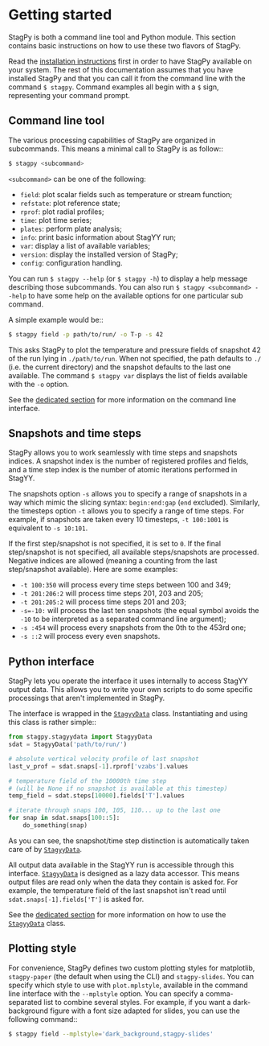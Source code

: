 Getting started
===============

StagPy is both a command line tool and Python module. This section contains
basic instructions on how to use these two flavors of StagPy.

Read the [installation instructions](install.md) first in order to have
StagPy available on your system. The rest of this documentation assumes that
you have installed StagPy and that you can call it from the command line with
the command `$ stagpy`. Command examples all begin with a `$` sign,
representing your command prompt.

Command line tool
-----------------

The various processing capabilities of StagPy are organized in subcommands.
This means a minimal call to StagPy is as follow::

```sh
$ stagpy <subcommand>
```

`<subcommand>` can be one of the following:

* `field`: plot scalar fields such as temperature or stream function;
* `refstate`: plot reference state;
* `rprof`: plot radial profiles;
* `time`: plot time series;
* `plates`: perform plate analysis;
* `info`: print basic information about StagYY run;
* `var`: display a list of available variables;
* `version`: display the installed version of StagPy;
* `config`: configuration handling.

You can run `$ stagpy --help` (or `$ stagpy -h`) to display a help message
describing those subcommands. You can also run `$ stagpy <subcommand> --help`
to have some help on the available options for one particular sub command.

A simple example would be::

```sh
$ stagpy field -p path/to/run/ -o T-p -s 42
```

This asks StagPy to plot the temperature and pressure fields of snapshot 42
of the run lying in `./path/to/run`. When not specified, the path defaults to
`./` (i.e. the current directory) and the snapshot defaults to the last one
available. The command `$ stagpy var` displays the list of fields available
with the `-o` option.

See the [dedicated section](cli.md) for more information on the command line
interface.

Snapshots and time steps
------------------------

StagPy allows you to work seamlessly with time steps and snapshots indices.  A
snapshot index is the number of registered profiles and fields, and a time step
index is the number of atomic iterations performed in StagYY.

The snapshots option `-s` allows you to specify a range of snapshots in a way
which mimic the slicing syntax: `begin:end:gap` (`end` excluded).
Similarly, the timesteps option `-t` allows you to specify a range of time
steps. For example, if snapshots are taken every 10 timesteps, `-t 100:1001`
is equivalent to `-s 10:101`.

If the first step/snapshot is not specified, it is set to `0`. If the final
step/snapshot is not specified, all available steps/snapshots are processed.
Negative indices are allowed (meaning a counting from the last step/snapshot
available). Here are some examples:

* `-t 100:350` will process every time steps between 100 and 349;
* `-t 201:206:2` will process time steps 201, 203 and 205;
* `-t 201:205:2` will process time steps 201 and 203;
* `-s=-10:` will process the last ten snapshots (the equal symbol avoids the
  `-10` to be interpreted as a separated command line argument);
* `-s :454` will process every snapshots from the 0th to the 453rd one;
* `-s ::2` will process every even snapshots.

Python interface
----------------

StagPy lets you operate the interface it uses internally to access StagYY
output data. This allows you to write your own scripts to do some specific
processings that aren't implemented in StagPy.

The interface is wrapped in the [`StagyyData`](stagpy.stagyydata.StagyyData) class.
Instantiating and using this class is rather simple::

```py
from stagpy.stagyydata import StagyyData
sdat = StagyyData('path/to/run/')

# absolute vertical velocity profile of last snapshot
last_v_prof = sdat.snaps[-1].rprof['vzabs'].values

# temperature field of the 10000th time step
# (will be None if no snapshot is available at this timestep)
temp_field = sdat.steps[10000].fields['T'].values

# iterate through snaps 100, 105, 110... up to the last one
for snap in sdat.snaps[100::5]:
    do_something(snap)
```

As you can see, the snapshot/time step distinction is automatically taken care
of by [`StagyyData`](stagpy.stagyydata.StagyyData).

All output data available in the StagYY run is accessible through this
interface. [`StagyyData`](stagpy.stagyydata.StagyyData) is designed as a lazy data
accessor. This means output files are read only when the data they contain is
asked for. For example, the temperature field of the last snapshot isn't read
until `sdat.snaps[-1].fields['T']` is asked for.

See the [dedicated section](stagyydata.md) for more information on how to
use the [`StagyyData`](stagpy.stagyydata.StagyyData) class.

Plotting style
--------------

For convenience, StagPy defines two custom plotting styles for matplotlib,
`stagpy-paper` (the default when using the CLI) and `stagpy-slides`. You
can specify which style to use with `plot.mplstyle`, available in the command
line interface with the `--mplstyle` option.  You can specify a
comma-separated list to combine several styles.  For example, if you want a
dark-background figure with a font size adapted for slides, you can use the
following command::

```sh
$ stagpy field --mplstyle='dark_background,stagpy-slides'
```
